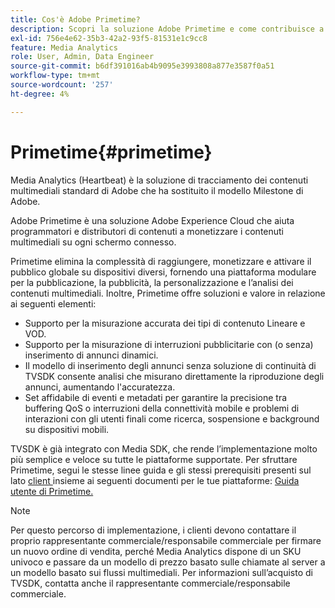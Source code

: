 ```yaml
---
title: Cos'è Adobe Primetime?
description: Scopri la soluzione Adobe Primetime e come contribuisce a monetizzare i contenuti multimediali in streaming.
exl-id: 756e4e62-35b3-42a2-93f5-81531e1c9cc8
feature: Media Analytics
role: User, Admin, Data Engineer
source-git-commit: b6df391016ab4b9095e3993808a877e3587f0a51
workflow-type: tm+mt
source-wordcount: '257'
ht-degree: 4%

---
```


# Primetime{#primetime}

Media Analytics (Heartbeat) è la soluzione di tracciamento dei contenuti multimediali standard di Adobe che ha sostituito il modello Milestone di Adobe.

Adobe Primetime è una soluzione Adobe Experience Cloud che aiuta programmatori e distributori di contenuti a monetizzare i contenuti multimediali su ogni schermo connesso.

Primetime elimina la complessità di raggiungere, monetizzare e attivare il pubblico globale su dispositivi diversi, fornendo una piattaforma modulare per la pubblicazione, la pubblicità, la personalizzazione e l’analisi dei contenuti multimediali. Inoltre, Primetime offre soluzioni e valore in relazione ai seguenti elementi:

* Supporto per la misurazione accurata dei tipi di contenuto Lineare e VOD.
* Supporto per la misurazione di interruzioni pubblicitarie con (o senza) inserimento di annunci dinamici.
* Il modello di inserimento degli annunci senza soluzione di continuità di TVSDK consente analisi che misurano direttamente la riproduzione degli annunci, aumentando l&#39;accuratezza.
* Set affidabile di eventi e metadati per garantire la precisione tra buffering QoS o interruzioni della connettività mobile e problemi di interazioni con gli utenti finali come ricerca, sospensione e background su dispositivi mobili.
<!--
* Integrated support for Nielsen DTVR (linear) with ID3 metadata and DCR with CMS metadata.
-->

TVSDK è già integrato con Media SDK, che rende l’implementazione molto più semplice e veloce su tutte le piattaforme supportate. <!--Primetime also supports the partnership with Nielsen.--> Per sfruttare Primetime, segui le stesse linee guida e gli stessi prerequisiti presenti sul lato  [client ](/help/intro-to-ava/implementation-paths/client-side-path.md) insieme ai seguenti documenti per le tue piattaforme:  [Guida utente di Primetime.](https://helpx.adobe.com/it/primetime/user-guide.html)

>[!NOTE]
>
>Per questo percorso di implementazione, i clienti devono contattare il proprio rappresentante commerciale/responsabile commerciale per firmare un nuovo ordine di vendita, perché Media Analytics dispone di un SKU univoco e passare da un modello di prezzo basato sulle chiamate al server a un modello basato sui flussi multimediali. Per informazioni sull’acquisto di TVSDK, contatta anche il rappresentante commerciale/responsabile commerciale.
